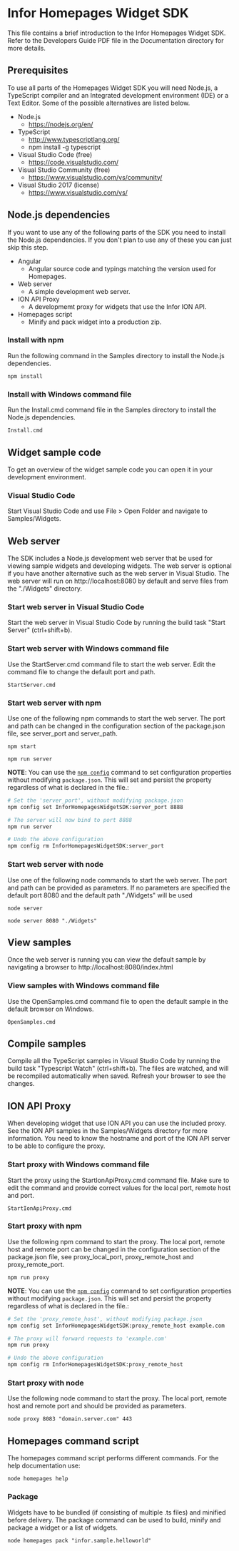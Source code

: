 # Infor Homepages Widget SDK
This file contains a brief introduction to the Infor Homepages Widget SDK.
Refer to the Developers Guide PDF file in the Documentation directory for more details.

## Prerequisites
To use all parts of the Homepages Widget SDK you will need Node.js, a TypeScript compiler and an Integrated development environment (IDE) or a Text Editor. Some of the possible alternatives are listed below.

* Node.js
  * https://nodejs.org/en/
* TypeScript
  * http://www.typescriptlang.org/
  * npm install -g typescript
* Visual Studio Code (free)
  * https://code.visualstudio.com/
* Visual Studio Community (free)
  * https://www.visualstudio.com/vs/community/
* Visual Studio 2017 (license)
  * https://www.visualstudio.com/vs/


## Node.js dependencies
If you want to use any of the following parts of the SDK you need to install the Node.js dependencies. If you don't plan to use any of these you can just skip this step.

* Angular
  * Angular source code and typings matching the version used for Homepages.
* Web server
  * A simple development web server.
* ION API Proxy
  * A developmemt proxy for widgets that use the Infor ION API.
* Homepages script
  * Minify and pack widget into a production zip.

### Install with npm
Run the following command in the Samples directory to install the Node.js dependencies.
```
npm install
```
### Install with Windows command file
Run the Install.cmd command file in the Samples directory to install the Node.js dependencies.
```
Install.cmd
```

## Widget sample code
To get an overview of the widget sample code you can open it in your development environment.

### Visual Studio Code
Start Visual Studio Code and use File > Open Folder and navigate to Samples/Widgets.

## Web server
The SDK includes a Node.js development web server that be used for viewing sample widgets and developing widgets. The web server is optional if you have another alternative such as the web server in Visual Studio. The web server will run on http://localhost:8080 by default and serve files from the "./Widgets" directory.

### Start web server in Visual Studio Code
Start the web server in Visual Studio Code by running the build task "Start Server" (ctrl+shift+b).

### Start web server with Windows command file
Use the StartServer.cmd command file to start the web server. Edit the command file to change the default port and path.
```
StartServer.cmd
```

### Start web server with npm
Use one of the following npm commands to start the web server. The port and path can be changed in the configuration section of the package.json file, see server_port and server_path.
```
npm start
```
```
npm run server
```

**NOTE**: You can use the [`npm config`](https://docs.npmjs.com/misc/config) command to set configuration properties without modifying `package.json`. This will set and persist the property regardless of what is declared in the file.:
```sh
# Set the 'server_port', without modifying package.json
npm config set InforHomepagesWidgetSDK:server_port 8888

# The server will now bind to port 8888
npm run server

# Undo the above configuration
npm config rm InforHomepagesWidgetSDK:server_port
```

### Start web server with node
Use one of the following node commands to start the web server. The port and path can be provided as parameters. If no parameters are specified the default port 8080 and the default path "./Widgets" will be used
```
node server
```
```
node server 8080 "./Widgets"
```

## View samples
Once the web server is running you can view the default sample by navigating a browser to http://localhost:8080/index.html

### View samples with Windows command file
Use the OpenSamples.cmd command file to open the default sample in the default browser on Windows.
```
OpenSamples.cmd
```

## Compile samples
Compile all the TypeScript samples in Visual Studio Code by running the build task "Typescript Watch" (ctrl+shift+b). The files are watched, and will be recompiled automatically when saved. Refresh your browser to see the changes.

## ION API Proxy
When developing widget that use ION API you can use the included proxy. See the ION API samples in the Samples/Widgets directory for more information. You need to know the hostname and port of the ION API server to be able to configure the proxy.

### Start proxy with Windows command file
Start the proxy using the StartIonApiProxy.cmd command file. Make sure to edit the command and provide correct values for the local port, remote  host and port.
```
StartIonApiProxy.cmd
```

### Start proxy with npm
Use the following npm command to start the proxy. The local port, remote host and remote port can be changed in the configuration section of the package.json file, see proxy_local_port, proxy_remote_host and proxy_remote_port.
```
npm run proxy
```

**NOTE**: You can use the [`npm config`](https://docs.npmjs.com/misc/config) command to set configuration properties without modifying `package.json`. This will set and persist the property regardless of what is declared in the file.:
```sh
# Set the 'proxy_remote_host', without modifying package.json
npm config set InforHomepagesWidgetSDK:proxy_remote_host example.com

# The proxy will forward requests to 'example.com'
npm run proxy

# Undo the above configuration
npm config rm InforHomepagesWidgetSDK:proxy_remote_host
```

### Start proxy  with node
Use the following node command to start the proxy. The local port, remote host and remote port and  should be provided as parameters.
```
node proxy 8083 "domain.server.com" 443
```

## Homepages command script
The homepages command script performs different commands. For the help documentation use:
```
node homepages help
```
### Package
Widgets have to be bundled (if consisting of multiple .ts files) and minified before delivery. The package command can be used to build, minify and package a widget or a list of widgets.
```
node homepages pack "infor.sample.helloworld"
```
